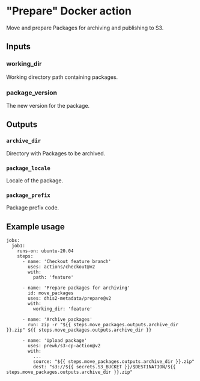# "Prepare" Docker action

Move and prepare Packages for archiving and publishing to S3.

## Inputs

### working_dir
Working directory path containing packages.

### package_version
The new version for the package.

## Outputs

### `archive_dir`
Directory with Packages to be archived.

### `package_locale`
Locale of the package.

### `package_prefix`
Package prefix code.

## Example usage

```
jobs:
  job1:
    runs-on: ubuntu-20.04
    steps:
      - name: 'Checkout feature branch'
        uses: actions/checkout@v2
        with:
          path: 'feature'

      - name: 'Prepare packages for archiving'
        id: move_packages
        uses: dhis2-metadata/prepare@v2
        with:
          working_dir: 'feature'

      - name: 'Archive packages'
        run: zip -r "${{ steps.move_packages.outputs.archive_dir }}.zip" ${{ steps.move_packages.outputs.archive_dir }}

      - name: 'Upload package'
        uses: prewk/s3-cp-action@v2
        with:
          ...
          source: "${{ steps.move_packages.outputs.archive_dir }}.zip"
          dest: "s3://${{ secrets.S3_BUCKET }}/$DESTINATION/${{ steps.move_packages.outputs.archive_dir }}.zip"
```

